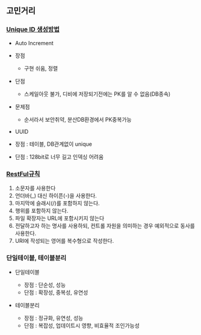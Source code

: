 ## 고민거리

### [Unique ID 생성방법](https://stir.tistory.com/294)
 - Auto Increment
  - 장점 
    - 구현 쉬움, 정렬
  - 단점
    - 스케일아웃 불가, 디비에 저장되기전에는 PK를 알 수 없음(DB종속)
  - 문제점
    - 순서라서 보안취약, 분산DB환경에서 PK중복가능

 - UUID
  - 장점 : 테이블, DB관계없이 unique
  - 단점 : 128bit로 너무 길고 인덱싱 어려움

### [RestFul규칙](https://dev-cool.tistory.com/32)
1. 소문자를 사용한다
2. 언더바(_) 대신 하이픈(-)을 사용한다.
3. 마지막에 슬래시(/)를 포함하지 않는다.
4. 행위를 포함하지 않는다.
5. 파일 확장자는 URL에 포함시키지 않는다
6. 전달하고자 하는 명사를 사용하되, 컨트롤 자원을 의미하는 경우 예외적으로 동사를 사용한다.
7. URI에 작성되는 영어를 복수형으로 작성한다.

### 단일테이블, 테이블분리
- 단일테이블
  - 장점 : 단순성, 성능
  - 단점 : 확장성, 중복성, 유연성

- 테이블분리
  - 장점 : 정규화, 유연성, 성능
  - 단점 : 복잡성, 업데이트시 영향, 비효율적 조인가능성